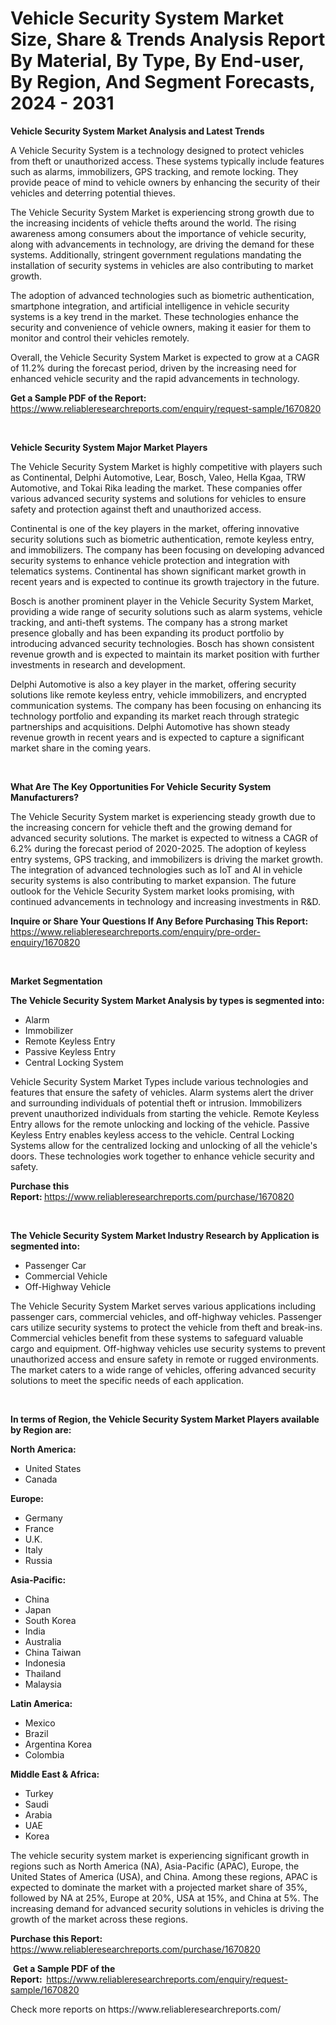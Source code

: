 <p><h1>Vehicle Security System Market Size, Share & Trends Analysis Report By Material, By Type, By End-user, By Region, And Segment Forecasts, 2024 - 2031</h1></p><p><strong>Vehicle Security System Market Analysis and Latest Trends</strong></p>
<p><p>A Vehicle Security System is a technology designed to protect vehicles from theft or unauthorized access. These systems typically include features such as alarms, immobilizers, GPS tracking, and remote locking. They provide peace of mind to vehicle owners by enhancing the security of their vehicles and deterring potential thieves.</p><p>The Vehicle Security System Market is experiencing strong growth due to the increasing incidents of vehicle thefts around the world. The rising awareness among consumers about the importance of vehicle security, along with advancements in technology, are driving the demand for these systems. Additionally, stringent government regulations mandating the installation of security systems in vehicles are also contributing to market growth.</p><p>The adoption of advanced technologies such as biometric authentication, smartphone integration, and artificial intelligence in vehicle security systems is a key trend in the market. These technologies enhance the security and convenience of vehicle owners, making it easier for them to monitor and control their vehicles remotely.</p><p>Overall, the Vehicle Security System Market is expected to grow at a CAGR of 11.2% during the forecast period, driven by the increasing need for enhanced vehicle security and the rapid advancements in technology.</p></p>
<p><strong>Get a Sample PDF of the Report:&nbsp;</strong> <a href="https://www.reliableresearchreports.com/enquiry/request-sample/1670820">https://www.reliableresearchreports.com/enquiry/request-sample/1670820</a></p>
<p>&nbsp;</p>
<p><strong>Vehicle Security System Major Market Players</strong></p>
<p><p>The Vehicle Security System Market is highly competitive with players such as Continental, Delphi Automotive, Lear, Bosch, Valeo, Hella Kgaa, TRW Automotive, and Tokai Rika leading the market. These companies offer various advanced security systems and solutions for vehicles to ensure safety and protection against theft and unauthorized access.</p><p>Continental is one of the key players in the market, offering innovative security solutions such as biometric authentication, remote keyless entry, and immobilizers. The company has been focusing on developing advanced security systems to enhance vehicle protection and integration with telematics systems. Continental has shown significant market growth in recent years and is expected to continue its growth trajectory in the future.</p><p>Bosch is another prominent player in the Vehicle Security System Market, providing a wide range of security solutions such as alarm systems, vehicle tracking, and anti-theft systems. The company has a strong market presence globally and has been expanding its product portfolio by introducing advanced security technologies. Bosch has shown consistent revenue growth and is expected to maintain its market position with further investments in research and development.</p><p>Delphi Automotive is also a key player in the market, offering security solutions like remote keyless entry, vehicle immobilizers, and encrypted communication systems. The company has been focusing on enhancing its technology portfolio and expanding its market reach through strategic partnerships and acquisitions. Delphi Automotive has shown steady revenue growth in recent years and is expected to capture a significant market share in the coming years.</p></p>
<p>&nbsp;</p>
<p><strong>What Are The Key Opportunities For Vehicle Security System Manufacturers?</strong></p>
<p><p>The Vehicle Security System market is experiencing steady growth due to the increasing concern for vehicle theft and the growing demand for advanced security solutions. The market is expected to witness a CAGR of 6.2% during the forecast period of 2020-2025. The adoption of keyless entry systems, GPS tracking, and immobilizers is driving the market growth. The integration of advanced technologies such as IoT and AI in vehicle security systems is also contributing to market expansion. The future outlook for the Vehicle Security System market looks promising, with continued advancements in technology and increasing investments in R&D.</p></p>
<p><strong>Inquire or Share Your Questions If Any Before Purchasing This Report:</strong> <a href="https://www.reliableresearchreports.com/enquiry/pre-order-enquiry/1670820">https://www.reliableresearchreports.com/enquiry/pre-order-enquiry/1670820</a></p>
<p>&nbsp;</p>
<p><strong>Market Segmentation</strong></p>
<p><strong>The Vehicle Security System Market Analysis by types is segmented into:</strong></p>
<p><ul><li>Alarm</li><li>Immobilizer</li><li>Remote Keyless Entry</li><li>Passive Keyless Entry</li><li>Central Locking System</li></ul></p>
<p><p>Vehicle Security System Market Types include various technologies and features that ensure the safety of vehicles. Alarm systems alert the driver and surrounding individuals of potential theft or intrusion. Immobilizers prevent unauthorized individuals from starting the vehicle. Remote Keyless Entry allows for the remote unlocking and locking of the vehicle. Passive Keyless Entry enables keyless access to the vehicle. Central Locking Systems allow for the centralized locking and unlocking of all the vehicle's doors. These technologies work together to enhance vehicle security and safety.</p></p>
<p><strong>Purchase this Report:&nbsp;</strong><a href="https://www.reliableresearchreports.com/purchase/1670820">https://www.reliableresearchreports.com/purchase/1670820</a></p>
<p>&nbsp;</p>
<p><strong>The Vehicle Security System Market Industry Research by Application is segmented into:</strong></p>
<p><ul><li>Passenger Car</li><li>Commercial Vehicle</li><li>Off-Highway Vehicle</li></ul></p>
<p><p>The Vehicle Security System Market serves various applications including passenger cars, commercial vehicles, and off-highway vehicles. Passenger cars utilize security systems to protect the vehicle from theft and break-ins. Commercial vehicles benefit from these systems to safeguard valuable cargo and equipment. Off-highway vehicles use security systems to prevent unauthorized access and ensure safety in remote or rugged environments. The market caters to a wide range of vehicles, offering advanced security solutions to meet the specific needs of each application.</p></p>
<p>&nbsp;</p>
<p><strong>In terms of Region, the Vehicle Security System Market Players available by Region are:</strong></p>
<p>
    <p> <strong> North America: </strong>
        <ul>
            <li>United States</li>
            <li>Canada</li>
        </ul>
        </p> 
    <p> <strong> Europe: </strong>
        <ul>
            <li>Germany</li>
            <li>France</li>
            <li>U.K.</li>
            <li>Italy</li>
            <li>Russia</li>
        </ul>
        </p> 
    <p> <strong> Asia-Pacific: </strong>
        <ul>
            <li>China</li>
            <li>Japan</li>
            <li>South Korea</li>
            <li>India</li>
            <li>Australia</li>
            <li>China Taiwan</li>
            <li>Indonesia</li>
            <li>Thailand</li>
            <li>Malaysia</li>
        </ul>
        </p> 
    <p> <strong> Latin America: </strong>
        <ul>
            <li>Mexico</li>
            <li>Brazil</li>
            <li>Argentina Korea</li>
            <li>Colombia</li>
        </ul>
        </p> 
    <p> <strong> Middle East & Africa: </strong>
        <ul>
            <li>Turkey</li>
            <li>Saudi</li>
            <li>Arabia</li>
            <li>UAE</li>
            <li>Korea</li>
        </ul>
    </p>
    </p>
<p><p>The vehicle security system market is experiencing significant growth in regions such as North America (NA), Asia-Pacific (APAC), Europe, the United States of America (USA), and China. Among these regions, APAC is expected to dominate the market with a projected market share of 35%, followed by NA at 25%, Europe at 20%, USA at 15%, and China at 5%. The increasing demand for advanced security solutions in vehicles is driving the growth of the market across these regions.</p></p>
<p><strong>Purchase this Report: </strong><a href="https://www.reliableresearchreports.com/purchase/1670820">https://www.reliableresearchreports.com/purchase/1670820</a></p>
<p>&nbsp;<strong>Get a Sample PDF of the Report:&nbsp;&nbsp;</strong><a href="https://www.reliableresearchreports.com/enquiry/request-sample/1670820">https://www.reliableresearchreports.com/enquiry/request-sample/1670820</a></p>
<p><strong></strong></p>
<p>Check more reports on https://www.reliableresearchreports.com/</p>